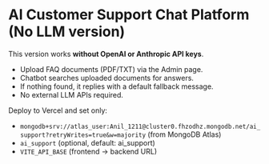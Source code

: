 # AI Customer Support Chat Platform (No LLM version)

This version works **without OpenAI or Anthropic API keys**.

- Upload FAQ documents (PDF/TXT) via the Admin page.
- Chatbot searches uploaded documents for answers.
- If nothing found, it replies with a default fallback message.
- No external LLM APIs required.

Deploy to Vercel and set only:
- `mongodb+srv://atlas_user:Anil_1211@cluster0.fhzodhz.mongodb.net/ai_support?retryWrites=true&w=majority` (from MongoDB Atlas)
- `ai_support` (optional, default: ai_support)
- `VITE_API_BASE` (frontend → backend URL)
